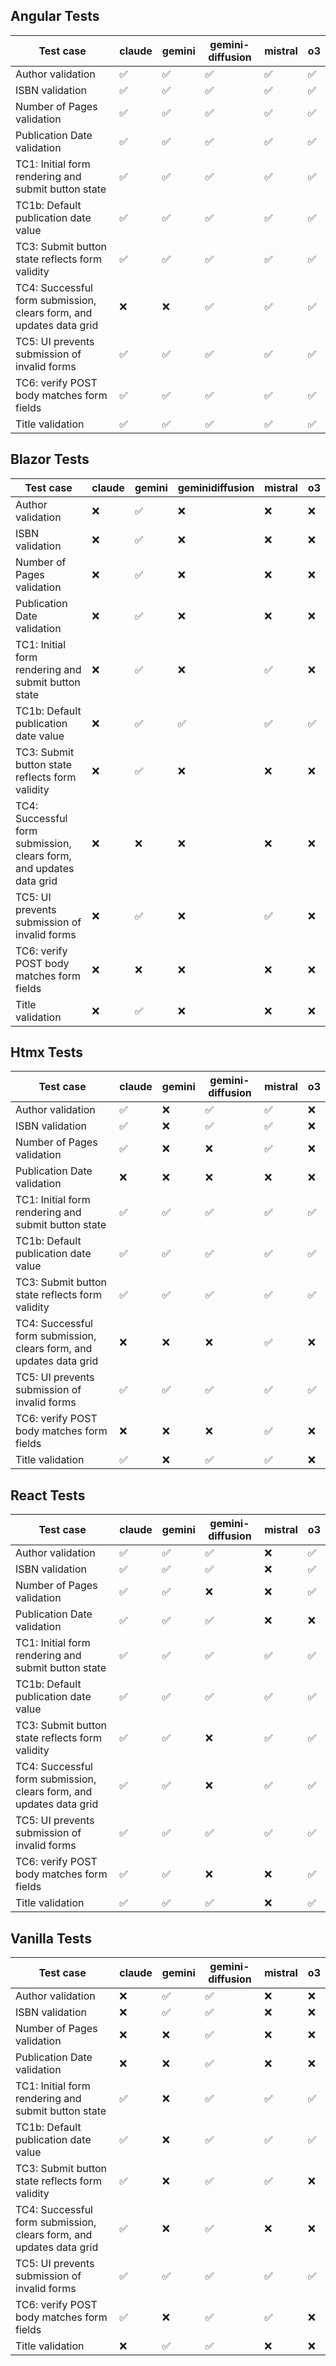 ## Angular Tests

| Test case | claude | gemini | gemini-diffusion | mistral | o3 |
|---|---|---|---|---|---|
| Author validation | ✅ | ✅ | ✅ | ✅ | ✅ |
| ISBN validation | ✅ | ✅ | ✅ | ✅ | ✅ |
| Number of Pages validation | ✅ | ✅ | ✅ | ✅ | ✅ |
| Publication Date validation | ✅ | ✅ | ✅ | ✅ | ✅ |
| TC1: Initial form rendering and submit button state | ✅ | ✅ | ✅ | ✅ | ✅ |
| TC1b: Default publication date value | ✅ | ✅ | ✅ | ✅ | ✅ |
| TC3: Submit button state reflects form validity | ✅ | ✅ | ✅ | ✅ | ✅ |
| TC4: Successful form submission, clears form, and updates data grid | ❌ | ❌ | ✅ | ✅ | ✅ |
| TC5: UI prevents submission of invalid forms | ✅ | ✅ | ✅ | ✅ | ✅ |
| TC6: verify POST body matches form fields | ✅ | ✅ | ✅ | ✅ | ✅ |
| Title validation | ✅ | ✅ | ✅ | ✅ | ✅ |

## Blazor Tests

| Test case | claude | gemini | geminidiffusion | mistral | o3 |
|---|---|---|---|---|---|
| Author validation | ❌ | ✅ | ❌ | ❌ | ❌ |
| ISBN validation | ❌ | ✅ | ❌ | ❌ | ❌ |
| Number of Pages validation | ❌ | ✅ | ❌ | ❌ | ❌ |
| Publication Date validation | ❌ | ✅ | ❌ | ❌ | ❌ |
| TC1: Initial form rendering and submit button state | ❌ | ✅ | ❌ | ✅ | ❌ |
| TC1b: Default publication date value | ❌ | ✅ | ✅ | ✅ | ✅ |
| TC3: Submit button state reflects form validity | ❌ | ✅ | ❌ | ❌ | ❌ |
| TC4: Successful form submission, clears form, and updates data grid | ❌ | ❌ | ❌ | ❌ | ❌ |
| TC5: UI prevents submission of invalid forms | ❌ | ✅ | ❌ | ✅ | ❌ |
| TC6: verify POST body matches form fields | ❌ | ❌ | ❌ | ❌ | ❌ |
| Title validation | ❌ | ✅ | ❌ | ❌ | ❌ |

## Htmx Tests

| Test case | claude | gemini | gemini-diffusion | mistral | o3 |
|---|---|---|---|---|---|
| Author validation | ✅ | ❌ | ✅ | ✅ | ❌ |
| ISBN validation | ✅ | ❌ | ✅ | ✅ | ❌ |
| Number of Pages validation | ✅ | ❌ | ❌ | ✅ | ❌ |
| Publication Date validation | ❌ | ❌ | ❌ | ❌ | ❌ |
| TC1: Initial form rendering and submit button state | ✅ | ✅ | ✅ | ✅ | ✅ |
| TC1b: Default publication date value | ✅ | ✅ | ✅ | ✅ | ✅ |
| TC3: Submit button state reflects form validity | ✅ | ✅ | ✅ | ✅ | ✅ |
| TC4: Successful form submission, clears form, and updates data grid | ❌ | ❌ | ❌ | ✅ | ❌ |
| TC5: UI prevents submission of invalid forms | ✅ | ✅ | ✅ | ✅ | ✅ |
| TC6: verify POST body matches form fields | ❌ | ❌ | ❌ | ✅ | ❌ |
| Title validation | ✅ | ❌ | ✅ | ✅ | ❌ |

## React Tests

| Test case | claude | gemini | gemini-diffusion | mistral | o3 |
|---|---|---|---|---|---|
| Author validation | ✅ | ✅ | ✅ | ❌ | ✅ |
| ISBN validation | ✅ | ✅ | ✅ | ❌ | ✅ |
| Number of Pages validation | ✅ | ✅ | ❌ | ❌ | ✅ |
| Publication Date validation | ✅ | ✅ | ✅ | ❌ | ❌ |
| TC1: Initial form rendering and submit button state | ✅ | ✅ | ✅ | ✅ | ✅ |
| TC1b: Default publication date value | ✅ | ✅ | ✅ | ✅ | ✅ |
| TC3: Submit button state reflects form validity | ✅ | ✅ | ❌ | ✅ | ✅ |
| TC4: Successful form submission, clears form, and updates data grid | ✅ | ✅ | ❌ | ✅ | ✅ |
| TC5: UI prevents submission of invalid forms | ✅ | ✅ | ✅ | ✅ | ✅ |
| TC6: verify POST body matches form fields | ✅ | ✅ | ❌ | ❌ | ✅ |
| Title validation | ✅ | ✅ | ✅ | ❌ | ✅ |

## Vanilla Tests

| Test case | claude | gemini | gemini-diffusion | mistral | o3 |
|---|---|---|---|---|---|
| Author validation | ❌ | ✅ | ✅ | ❌ | ❌ |
| ISBN validation | ❌ | ✅ | ✅ | ❌ | ❌ |
| Number of Pages validation | ❌ | ❌ | ✅ | ❌ | ❌ |
| Publication Date validation | ❌ | ❌ | ✅ | ❌ | ❌ |
| TC1: Initial form rendering and submit button state | ✅ | ❌ | ✅ | ✅ | ✅ |
| TC1b: Default publication date value | ✅ | ❌ | ✅ | ✅ | ✅ |
| TC3: Submit button state reflects form validity | ✅ | ❌ | ✅ | ✅ | ❌ |
| TC4: Successful form submission, clears form, and updates data grid | ✅ | ❌ | ✅ | ❌ | ❌ |
| TC5: UI prevents submission of invalid forms | ✅ | ✅ | ✅ | ✅ | ✅ |
| TC6: verify POST body matches form fields | ✅ | ❌ | ✅ | ✅ | ❌ |
| Title validation | ❌ | ✅ | ✅ | ❌ | ❌ |

